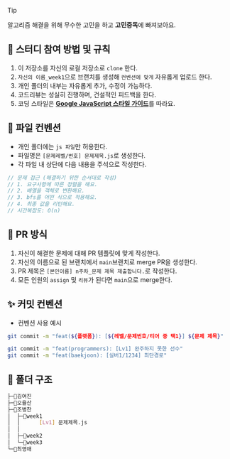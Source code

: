 > [!TIP]
> 알고리즘 해결을 위해 무수한 고민을 하고 **고민중독**에 빠져보아요.

## 📣 스터디 참여 방법 및 규칙

1. 이 저장소를 자신의 로컬 저장소로 `clone` 한다.
2. `자신의 이름_week1`으로 브랜치를 생성해 `컨벤션에 맞게` 자유롭게 업로드 한다.
3. 개인 폴더의 내부는 자유롭게 추가, 수정이 가능하다.
4. 코드리뷰는 성실히 진행하며, 건설적인 피드백을 한다.
5. 코딩 스타일은 [**Google JavaScript 스타일 가이드**](https://steemit.com/wdev/@wonsama/javascript)를 따라요.

## 📁 파일 컨벤션

- 개인 폴더에는 `js 파일`만 허용한다.
- 파일명은 `[문제레벨/번호] 문제제목.js`로 생성한다.
- 각 파일 내 상단에 다음 내용을 주석으로 작성한다.

```js
// 문제 접근 (해결하기 위한 순서대로 작성)
// 1. 요구사항에 따른 정렬을 해요.
// 2. 배열을 객체로 변환해요.
// 3. bfs를 어떤 식으로 적용해요.
// 4. 최종 값을 리턴해요.
// 시간복잡도: O(n)
```

## 📆 PR 방식

1. 자신이 해결한 문제에 대해 PR 템플릿에 맞게 작성한다.
2. 자신의 이름으로 된 브랜치에서 `main`브랜치로 merge PR을 생성한다.
3. PR 제목은 `[본인이름] n주차_문제 제목 제출합니다.`로 작성한다.
4. 모든 인원의 `assign` 및 `리뷰`가 된다면 `main`으로 merge한다.

## ✨ 커밋 컨벤션

- 컨벤션 사용 예시

```bash
git commit -m "feat(${플랫폼}): [${레벨/문제번호/티어 중 택1}] ${문제 제목}"

git commit -m "feat(programmers): [Lv1] 완주하지 못한 선수"
git commit -m "feat(baekjoon): [실버1/1234] 최단경로"
```

## 📂 폴더 구조

```bash
├─📂김여진
├─📂오율산
├─📂조병찬
│  ├─📁week1
│  │      [Lv1] 문제제목.js
│  │
│  ├─📁week2
│  └─📁week3
└─📂최영애
```
